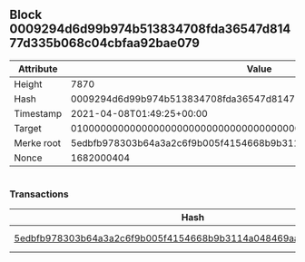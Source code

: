 ## Block 0009294d6d99b974b513834708fda36547d81477d335b068c04cbfaa92bae079

Attribute | Value
--- | ---
Height | 7870
Hash | 0009294d6d99b974b513834708fda36547d81477d335b068c04cbfaa92bae079
Timestamp | 2021-04-08T01:49:25+00:00
Target | 0100000000000000000000000000000000000000000000000000000000000000
Merke root | 5edbfb978303b64a3a2c6f9b005f4154668b9b3114a048469aaef5e3266b9120
Nonce | 1682000404

```

```

### Transactions

Hash | Amount
--- | ---
[5edbfb978303b64a3a2c6f9b005f4154668b9b3114a048469aaef5e3266b9120](5edbfb978303b64a3a2c6f9b005f4154668b9b3114a048469aaef5e3266b9120.md) | 10.00000000 SKEPTI 
